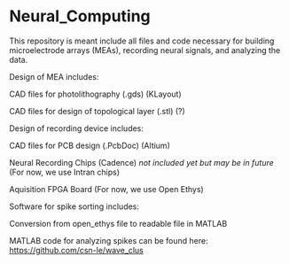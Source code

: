 # Neural_Computing

This repository is meant include all files and code necessary for building microelectrode arrays (MEAs), recording neural signals, and analyzing the data.


Design of MEA includes:

  CAD files for photolithography (.gds) (KLayout)
  
  CAD files for design of topological layer (.stl) (?)

Design of recording device includes:

  CAD files for PCB design (.PcbDoc) (Altium)
  
  Neural Recording Chips (Cadence) *not included yet but may be in future* (For now, we use Intran chips)
    
  Aquisition FPGA Board (For now, we use Open Ethys)


Software for spike sorting includes:

  Conversion from open_ethys file to readable file in MATLAB
  
  MATLAB code for analyzing spikes can be found here: https://github.com/csn-le/wave_clus
